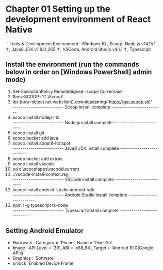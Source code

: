 # Chapter 01 Setting up the development environment of React Native

ㆍTools & Development Environment : Windows 10 , Scoop, Node.js v14.15.1 ↑, Java8 JDK v1.8.0_265 ↑, VSCode, Android Studio v4.1.1 ↑, Typescript

## Install the environment (run the commands below in order on [Windows PowerShell] admin mode)
  1. Set-ExecutionPolicy RemoteSigned -scope CurrenUser
  2. $env:SCOOP='C:\Scoop'
  3. iex (new-object net.webclient).downloadstring('https://get.scoop.sh)'  
  -------------------------- Scoop install complete --------------------------
  4. scoop install nodejs-lts  
  -------------------------- Node.js install complete --------------------------
  5. scoop install git
  6. scoop bucket add java
  7. scoop install adopt8-hotspot  
  -------------------------- Java8 JDK install complete --------------------------
  8. scoop bucket add extras
  9. scoop install vscode
  10. cd c:\scoop\apps\vscode\current
  11. ./vscode-install-context.reg  
  -------------------------- VSCode install complete --------------------------
  12. scoop install android-studio android-sdk  
  -------------------------- Android Studio install complete --------------------------
  13. npm i -g typescript ts-node  
  -------------------------- Typescript install complete --------------------------


## Setting Android Emulator
  - Hardware : Category = 'Phone', Name = 'Pixel 3a'
  - Image : API Level = '29', ABI = 'x86_64', Target = 'Android 10.0(Google APIs)'
  - Graphics : 'Software'
  - unlock 'Enabled Device Frame'
